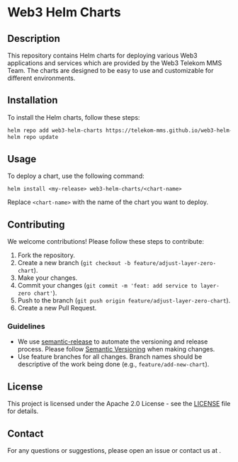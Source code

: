 # Web3 Helm Charts

## Description

This repository contains Helm charts for deploying various Web3 applications
and services which are provided by the Web3 Telekom MMS Team.
The charts are designed to be easy to use and customizable for different environments.

## Installation

To install the Helm charts, follow these steps:

```sh
helm repo add web3-helm-charts https://telekom-mms.github.io/web3-helm-charts
helm repo update
```

## Usage

To deploy a chart, use the following command:

```shell
helm install <my-release> web3-helm-charts/<chart-name>
```

Replace `<chart-name>` with the name of the chart you want to deploy.

## Contributing

We welcome contributions! Please follow these steps to contribute:

1. Fork the repository.
2. Create a new branch (`git checkout -b feature/adjust-layer-zero-chart`).
3. Make your changes.
4. Commit your changes (`git commit -m 'feat: add service to layer-zero chart'`).
5. Push to the branch (`git push origin feature/adjust-layer-zero-chart`).
6. Create a new Pull Request.

### Guidelines

<!-- markdownlint-disable MD013 -->
- We use [semantic-release](https://semantic-release.gitbook.io/semantic-release/) to automate the versioning and release process. Please follow [Semantic Versioning](https://semver.org/) when making changes.
- Use feature branches for all changes. Branch names should be descriptive of the work being done (e.g., `feature/add-new-chart`).
<!-- markdownlint-enable MD013 -->

## License

This project is licensed under the Apache 2.0 License -
see the [LICENSE](LICENSE) file for details.

## Contact

For any questions or suggestions, please open an issue or contact us at [](mailto:email@example.com).
